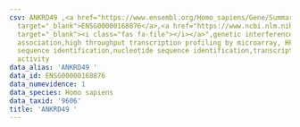 ```yaml
---
csv: ANKRD49 ,<a href="https://www.ensembl.org/Homo_sapiens/Gene/Summary?db=core;g=ENSG00000168876"
  target="_blank">ENSG00000168876</a>,<a href="https://www.ncbi.nlm.nih.gov/pubmed/28369544"
  target="_blank"><i class="fas fa-file"></i></a>",genetic interference,functional
  association,high throughput transcription profiling by microarray, HF73 cells,nucleotide
  sequence identification,nucleotide sequence identification,transcriptional regulation,down-regulates
  activity
data_alias: 'ANKRD49 '
data_id: ENSG00000168876
data_numevidence: 1
data_species: Homo sapiens
data_taxid: '9606'
title: 'ANKRD49 '
---
```

